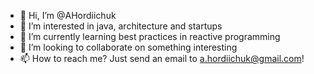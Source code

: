 - 👋 Hi, I’m @AHordiichuk
- 👀 I’m interested in java, architecture and startups
- 🌱 I’m currently learning best practices in reactive programming
- 💞️ I’m looking to collaborate on something interesting
- 📫 How to reach me? Just send an email to a.hordiichuk@gmail.com!

<!---
AHordiichuk/AHordiichuk is a ✨ special ✨ repository because its `README.md` (this file) appears on your GitHub profile.
You can click the Preview link to take a look at your changes.
--->
